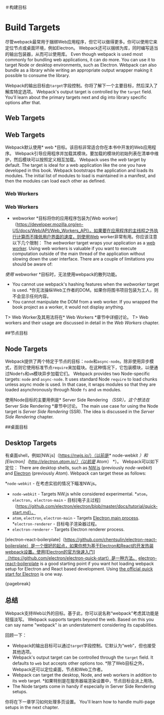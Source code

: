 ＃构建目标
# Build Targets

尽管webpack最常用于捆绑Web应用程序，但它可以做得更多。你可以使用它来定位节点或桌面环境，例如Electron。 Webpack还可以捆绑为库，同时编写适当的输出包装器，从而可以使用库。
Even though webpack is used most commonly for bundling web applications, it can do more. You can use it to target Node or desktop environments, such as Electron. Webpack can also bundle as a library while writing an appropriate output wrapper making it possible to consume the library.

Webpack的输出目标由`target`字段控制。你将了解下一个主要目标，然后深入了解库特定选项。
Webpack's output target is controlled by the `target` field. You'll learn about the primary targets next and dig into library specific options after that.

## Web Targets
## Web Targets

Webpack默认使用* web *目标。该目标非常适合你在本书中开发的Web应用程序。 Webpack引导应用程序并加载其模块。要加载的模块的初始列表在清单中维护，然后模块可以按照定义相互加载。
Webpack uses the *web* target by default. The target is ideal for a web application like the one you have developed in this book. Webpack bootstraps the application and loads its modules. The initial list of modules to load is maintained in a manifest, and then the modules can load each other as defined.

### Web Workers
### Web Workers

* webworker *目标将你的应用程序包装为[Web worker]（https://developer.mozilla.org/en-US/docs/Web/API/Web_Workers_API）。如果要在应用程序的主线程之外执行计算而不降低用户界面的速度，则使用Web worker非常有用。你应该注意以下几个限制：
The *webworker* target wraps your application as a [web worker](https://developer.mozilla.org/en-US/docs/Web/API/Web_Workers_API). Using web workers is valuable if you want to execute computation outside of the main thread of the application without slowing down the user interface. There are a couple of limitations you should be aware of:

*使用* webworker *目标时，无法使用webpack的散列功能。
* You cannot use webpack's hashing features when the *webworker* target is used.
*你无法操纵Web工作者的DOM。如果你将图书项目包装为工人，则不会显示任何内容。
* You cannot manipulate the DOM from a web worker. If you wrapped the book project as a worker, it would not display anything.

T> Web Worker及其用法将在* Web Workers *章节中详细讨论。
T> Web workers and their usage are discussed in detail in the *Web Workers* chapter.

##节点目标
## Node Targets

Webpack提供了两个特定于节点的目标：`node`和`async-node`。除非使用异步模式，否则它使用标准节点`require`来加载块。在这种情况下，它包装模块，以便通过Node`fs`和`vm`模块异步加载它们。
Webpack provides two Node-specific targets: `node` and `async-node`. It uses standard Node `require` to load chunks unless async mode is used. In that case, it wraps modules so that they are loaded asynchronously through Node `fs` and `vm` modules.

使用Node目标的主要用例是* Server Side Rendering *（SSR）。这个想法在* Server Side Rendering *章节中讨论。
The main use case for using the Node target is *Server Side Rendering* (SSR). The idea is discussed in the *Server Side Rendering* chapter.

##桌面目标
## Desktop Targets

有桌面shell，例如[NW.js]（https://nwjs.io/）（以前是* node-webkit *）和[Electron]（http://electron.atom.io/）（以前是* Atom） *）。 Webpack可以如下定位：
There are desktop shells, such as [NW.js](https://nwjs.io/) (previously *node-webkit*) and [Electron](http://electron.atom.io/) (previously *Atom*). Webpack can target these as follows:

*`node-webkit`  - 在考虑实验的情况下瞄准NW.js。
* `node-webkit` - Targets NW.js while considered experimental.
*`atom`，`electron`，`electron-main`  - 目标[电子主过程]（https://github.com/electron/electron/blob/master/docs/tutorial/quick-start.md）。
* `atom`, `electron`, `electron-main` - Targets [Electron main process](https://github.com/electron/electron/blob/master/docs/tutorial/quick-start.md).
*`electron-renderer`  - 目标电子渲染器过程。
* `electron-renderer` - Targets Electron renderer process.

[electron-react-boilerplate]（https://github.com/chentsulin/electron-react-boilerplate）是一个很好的起点，如果你想为基于Electron和React的开发热装webpack设置。使用[Electron的官方快速入门]（https://github.com/electron/electron-quick-start）是一种方法。
[electron-react-boilerplate](https://github.com/chentsulin/electron-react-boilerplate) is a good starting point if you want hot loading webpack setup for Electron and React based development. Using [the official quick start for Electron](https://github.com/electron/electron-quick-start) is one way.

{pagebreak}

## 总结


Webpack支持Web以外的目标。基于此，你可以说名称“webpack”考虑其功能是轻描淡写。
Webpack supports targets beyond the web. Based on this you can say name "webpack" is an understatement considering its capabilities.

回顾一下：


* Webpack的输出目标可以通过`target`字段控制。它默认为“web”，但也接受其他选项。
* Webpack's output target can be controlled through the `target` field. It defaults to `web` but accepts other options too.
*除了Web目标之外，Webpack还可以定位桌面，节点和Web工作者。
* Webpack can target the desktop, Node, and web workers in addition to its web target.
*如果特别是在服务器端渲染设置中，节点目标会派上用场。
* The Node targets come in handy if especially in Server Side Rendering setups.

你将在下一章学习如何处理多页设置。
You'll learn how to handle multi-page setups in the next chapter.

